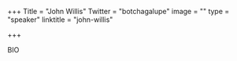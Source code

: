+++
Title = "John Willis"
Twitter = "botchagalupe"
image = ""
type = "speaker"
linktitle = "john-willis"

+++

BIO
